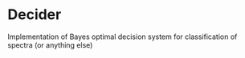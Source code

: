 # Decider
Implementation of Bayes optimal decision system for classification of spectra (or anything else)
